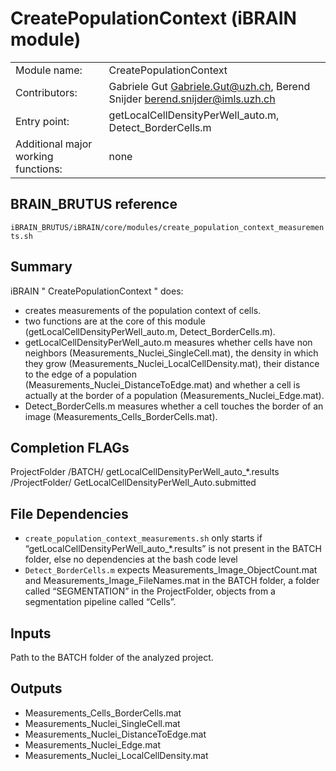 # CreatePopulationContext (iBRAIN module)


|||
|---|---|
| Module name: | CreatePopulationContext |
| Contributors: | Gabriele Gut Gabriele.Gut@uzh.ch, Berend Snijder <berend.snijder@imls.uzh.ch> |
| Entry point: |getLocalCellDensityPerWell_auto.m, Detect_BorderCells.m
| Additional major working functions: | none |

## BRAIN_BRUTUS reference

`iBRAIN_BRUTUS/iBRAIN/core/modules/create_population_context_measurements.sh`

## Summary
iBRAIN " CreatePopulationContext " does: 
 - creates measurements of the population context of cells. 
 - two functions are at the core of this module (getLocalCellDensityPerWell_auto.m, Detect_BorderCells.m). 
 - getLocalCellDensityPerWell_auto.m measures whether cells have non neighbors (Measurements_Nuclei_SingleCell.mat), the density in which they grow (Measurements_Nuclei_LocalCellDensity.mat), their distance to the edge of a population (Measurements_Nuclei_DistanceToEdge.mat) and  whether a cell is actually at the border of a population (Measurements_Nuclei_Edge.mat). 
 - Detect_BorderCells.m measures whether a cell touches the border of an image (Measurements_Cells_BorderCells.mat). 

## Completion FLAGs

ProjectFolder /BATCH/ getLocalCellDensityPerWell_auto_*.results
/ProjectFolder/ GetLocalCellDensityPerWell_Auto.submitted

## File Dependencies
- `create_population_context_measurements.sh` only starts if “getLocalCellDensityPerWell_auto_*.results” is not present in the BATCH folder, else no dependencies at the bash code level 
- `Detect_BorderCells.m` expects Measurements_Image_ObjectCount.mat and Measurements_Image_FileNames.mat in the BATCH folder, a folder called “SEGMENTATION” in the ProjectFolder, objects from a segmentation pipeline called “Cells”.

## Inputs

Path to the BATCH folder of the analyzed project.

## Outputs

- Measurements_Cells_BorderCells.mat
- Measurements_Nuclei_SingleCell.mat
- Measurements_Nuclei_DistanceToEdge.mat
- Measurements_Nuclei_Edge.mat 
- Measurements_Nuclei_LocalCellDensity.mat
